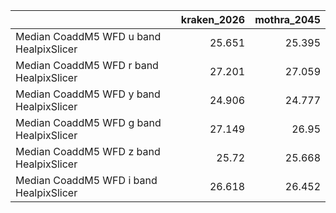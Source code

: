 |                                         |   kraken_2026 |   mothra_2045 |
|:----------------------------------------|--------------:|--------------:|
| Median CoaddM5 WFD u band HealpixSlicer |        25.651 |        25.395 |
| Median CoaddM5 WFD r band HealpixSlicer |        27.201 |        27.059 |
| Median CoaddM5 WFD y band HealpixSlicer |        24.906 |        24.777 |
| Median CoaddM5 WFD g band HealpixSlicer |        27.149 |        26.95  |
| Median CoaddM5 WFD z band HealpixSlicer |        25.72  |        25.668 |
| Median CoaddM5 WFD i band HealpixSlicer |        26.618 |        26.452 |
